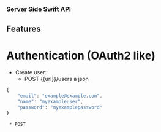 ### Server Side Swift API 

## Features

# Authentication (OAuth2 like)
 - Create user: 
     * POST {{url}}/users a json  
```javascript
{
    "email": "example@example.com",
    "name": "myexampleuser",
    "password": "myexamplepassword"
}
```
     * POST
